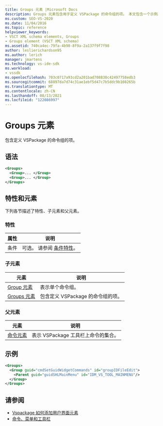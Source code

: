 ```yaml
---
title: Groups 元素 |Microsoft Docs
description: Groups 元素包含用于定义 VSPackage 的命令组的项。 本文包含一个示例。
ms.custom: SEO-VS-2020
ms.date: 11/04/2016
ms.topic: reference
helpviewer_keywords:
- VSCT XML schema elements, Groups
- Groups element (VSCT XML schema)
ms.assetid: 740ca4ec-79fa-4b98-8f9a-2a137f9f7f98
author: leslierichardson95
ms.author: lerich
manager: jmartens
ms.technology: vs-ide-sdk
ms.workload:
- vssdk
ms.openlocfilehash: 703c0717a93cd2a201bad708830c42497758edb3
ms.sourcegitcommit: 68897da7d74c31ae1ebf5d47c7b5ddc9b108265b
ms.translationtype: MT
ms.contentlocale: zh-CN
ms.lasthandoff: 08/13/2021
ms.locfileid: "122086997"
---
```

# <a name="groups-element"></a>Groups 元素
包含定义 VSPackage 的命令组的项。

## <a name="syntax"></a>语法

```xml
<Groups>
  <Group>... </Group>
  <Group>... </Group>
</Groups>
```

## <a name="attributes-and-elements"></a>特性和元素
 下列各节描述了特性、子元素和父元素。

### <a name="attributes"></a>特性

|属性|说明|
|---------------|-----------------|
|条件|可选。 请参阅 [条件特性](../extensibility/vsct-xml-schema-conditional-attributes.md)。|

### <a name="child-elements"></a>子元素

|元素|说明|
|-------------|-----------------|
|[Group 元素](../extensibility/group-element.md)|表示单个命令组。|
|[Groups 元素](../extensibility/groups-element.md)|包含定义 VSPackage 的命令组的项。|

### <a name="parent-elements"></a>父元素

|元素|说明|
|-------------|-----------------|
|[命令元素](../extensibility/commands-element.md)|表示 VSPackage 工具栏上命令的集合。|

## <a name="example"></a>示例

```xml
<Groups>
  <Group guid="cmdSetGuidWidgetCommands" id="groupIDFileEdit">
    <Parent guid="guidSHLMainMenu" id="IDM_VS_TOOL_MAINMENU"/>
  </Group>
</Groups>
```

## <a name="see-also"></a>请参阅
- [Vspackage 如何添加用户界面元素](../extensibility/internals/how-vspackages-add-user-interface-elements.md)
- [命令、菜单和工具栏](../extensibility/internals/commands-menus-and-toolbars.md)
